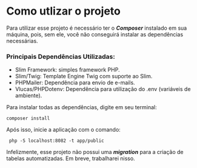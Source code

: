 # Como utlizar o projeto
Para utilizar esse projeto é necessário ter o **_Composer_** instalado em sua máquina, pois, sem ele, você não conseguirá instalar as dependências necessárias.

### Principais Dependências Utilizadas:
- Slim Framework: simples framework PHP.
- Slim/Twig: Template Engine Twig com suporte ao Slim.
- PHPMailer: Dependência para envio de e-mails.
- Vlucas/PHPDotenv: Dependência para utilização do .env (variáveis de ambiente).

Para instalar todas as dependências, digite em seu terminal:

    composer install

Após isso, inicie a aplicação com o comando:

     php -S localhost:8082 -t app/public

Infelizmente, esse projeto não possui uma **_migration_** para a criação de tabelas automatizadas. Em breve, trabalharei nisso.
